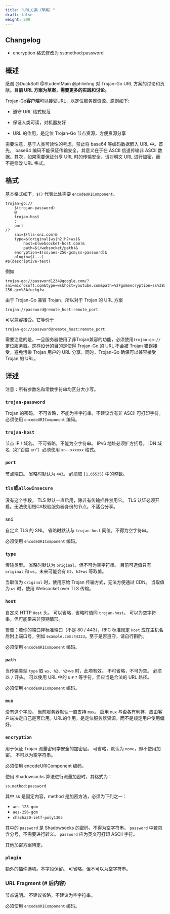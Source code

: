 ```yaml
---
title: "URL方案（草案）"
draft: false
weight: 200
---
```


## Changelog

- encryption 格式修改为 ss;method:password

## 概述

感谢 @DuckSoft @StudentMain @phlinhng 对 Trojan-Go URL 方案的讨论和贡献。**目前 URL 方案为草案，需要更多的实践和讨论。**

Trojan-Go**客户端**可以接受URL，以定位服务器资源。原则如下:

- 遵守 URL 格式规范

- 保证人类可读，对机器友好

- URL 的作用，是定位 Trojan-Go 节点资源，方便资源分享

需要注意，基于人类可读性的考虑，禁止将 base64 等编码数据嵌入 URL 中。首先， base64 编码不能保证传输安全，其意义在于在 ASCII 信道传输非 ASCII 数据。其次，如果需要保证分享 URL 时的传输安全，请对明文 URL 进行加密，而不是修改 URL 格式。

## 格式

基本格式如下，`$()` 代表此处需要 `encodeURIComponent`。

```text
trojan-go://
    $(trojan-password)
    @
    trojan-host
    :
    port
/?
    sni=$(tls-sni.com)&
    type=$(original|ws|h2|h2+ws)&
        host=$(websocket-host.com)&
        path=$(/websocket/path)&
    encryption=$(ss;aes-256-gcm;ss-password)&
    plugin=$(...)
#$(descriptive-text)
```

例如

```text
trojan-go://password1234@google.com/?sni=microsoft.com&type=ws&host=youtube.com&path=%2Fgo&encryption=ss%3Baes-256-gcm%3Afuckgfw
```

由于 Trojan-Go 兼容 Trojan，所以对于 Trojan 的 URL 方案

```text
trojan://password@remote_host:remote_port
```

可以兼容接受。它等价于

```text
trojan-go://password@remote_host:remote_port
```

需要注意的是，一旦服务器使用了非Trojan兼容的功能，必须使用```trojan-go://```定位服务器。这样设计的目的是使得 Trojan-Go 的 URL 不会被 Trojan 错误接受，避免污染 Trojan 用户的 URL 分享。同时，Trojan-Go 确保可以兼容接受 Trojan 的 URL。

## 详述

注意：所有参数名和常数字符串均区分大小写。

### `trojan-password`

Trojan 的密码。
不可省略，不能为空字符串，不建议含有非 ASCII 可打印字符。
必须使用 `encodeURIComponent` 编码。

### `trojan-host`

节点 IP / 域名。
不可省略，不能为空字符串。
IPv6 地址必须扩方括号。
IDN 域名（如“百度.cn”）必须使用 `xn--xxxxxx` 格式。

### `port`

节点端口。
省略时默认为 `443`。
必须取 `[1,65535]` 中的整数。

### `tls`或`allowInsecure`

没有这个字段。
TLS 默认一直启用，除非有传输插件禁用它。
TLS 认证必须开启。无法使用根CA校验服务器身份的节点，不适合分享。

### `sni`

自定义 TLS 的 SNI。
省略时默认与 `trojan-host` 同值。不得为空字符串。

必须使用 `encodeURIComponent` 编码。

### `type`

传输类型。
省略时默认为 `original`，但不可为空字符串。
目前可选值只有 `original` 和 `ws`，未来可能会有 `h2`、`h2+ws` 等取值。

当取值为 `original` 时，使用原始 Trojan 传输方式，无法方便通过 CDN。
当取值为 `ws` 时，使用 Websocket over TLS 传输。

### `host`

自定义 HTTP `Host` 头。
可以省略，省略时值同 `trojan-host`。
可以为空字符串，但可能带来非预期情形。

警告：若你的端口非标准端口（不是 80 / 443），RFC 标准规定 `Host` 应在主机名后附上端口号，例如 `example.com:44333`。至于是否遵守，请自行斟酌。

必须使用 `encodeURIComponent` 编码。

### `path`

当传输类型 `type` 取 `ws`、`h2`、`h2+ws` 时，此项有效。
不可省略，不可为空。
必须以 `/` 开头。
可以使用 URL 中的 `&` `#` `?` 等字符，但应当是合法的 URL 路径。

必须使用 `encodeURIComponent` 编码。

### `mux`

没有这个字段。
当前服务器默认一直支持 `mux`。
启用 `mux` 与否各有利弊，应由客户端决定自己是否启用。URL的作用，是定位服务器资源，而不是规定用户使用偏好。

### `encryption`

用于保证 Trojan 流量密码学安全的加密层。
可省略，默认为 `none`，即不使用加密。
不可以为空字符串。

必须使用 encodeURIComponent 编码。

使用 Shadowsocks 算法进行流量加密时，其格式为：

```text
ss;method:password
```

其中 ss 是固定内容，method 是加密方法，必须为下列之一：

- `aes-128-gcm`
- `aes-256-gcm`
- `chacha20-ietf-poly1305`

其中的 `password` 是 Shadowsocks 的密码，不得为空字符串。
`password` 中若包含分号，不需要进行转义。
`password` 应为英文可打印 ASCII 字符。

其他加密方案待定。

### `plugin`

额外的插件选项。本字段保留。
可省略，但不可以为空字符串。

### URL Fragment (# 后内容)

节点说明。
不建议省略，不建议为空字符串。

必须使用 `encodeURIComponent` 编码。
